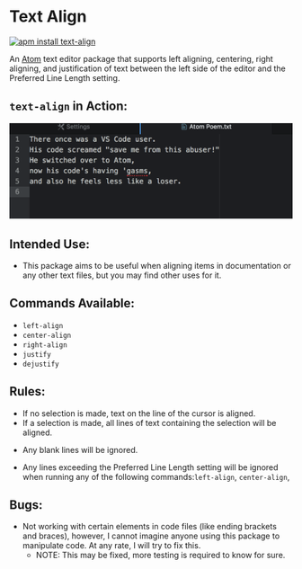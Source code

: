 # Text Align

[![apm install text-align](https://apm-badges.herokuapp.com/apm/text-align.svg)](https://atom.io/packages/text-align)

An [Atom](https://atom.io) text editor package that supports left aligning,
centering, right aligning, and justification of text between the left side of
the editor and the Preferred Line Length setting.

## `text-align` in Action:

![Action](./misc/text-align.gif)

## Intended Use:

* This package aims to be useful when aligning items in documentation or
  any other text files, but you may find other uses for it.

## Commands Available:

- `left-align`    
- `center-align`
- `right-align`
- `justify`
- `dejustify`

## Rules:

* If no selection is made, text on the line of the cursor is aligned.  
* If a selection is made, all lines of text containing the selection
  will be aligned.
- Any blank lines will be ignored.
* Any lines exceeding the Preferred Line Length setting will be ignored when
  running any of the following commands:`left-align`, `center-align`,
## Bugs:

* Not working with certain elements in code files (like ending brackets and
  braces), however, I cannot imagine anyone using this package to manipulate
  code.  At any rate, I will try to fix this.
    - NOTE: This may be fixed, more testing is required to know for sure.

